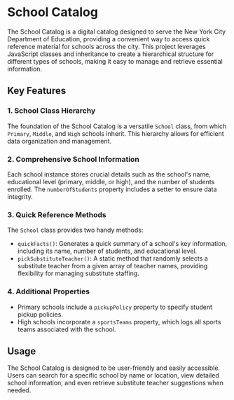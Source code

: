 # School Catalog

The School Catalog is a digital catalog designed to serve the New York City Department of Education, providing a convenient way to access quick reference material for schools across the city. This project leverages JavaScript classes and inheritance to create a hierarchical structure for different types of schools, making it easy to manage and retrieve essential information.

## Key Features

### 1. School Class Hierarchy

The foundation of the School Catalog is a versatile `School` class, from which `Primary`, `Middle`, and `High` schools inherit. This hierarchy allows for efficient data organization and management.

### 2. Comprehensive School Information

Each school instance stores crucial details such as the school's name, educational level (primary, middle, or high), and the number of students enrolled. The `numberOfStudents` property includes a setter to ensure data integrity.

### 3. Quick Reference Methods

The `School` class provides two handy methods:
- `quickFacts()`: Generates a quick summary of a school's key information, including its name, number of students, and educational level.
- `pickSubstituteTeacher()`: A static method that randomly selects a substitute teacher from a given array of teacher names, providing flexibility for managing substitute staffing.

### 4. Additional Properties

- Primary schools include a `pickupPolicy` property to specify student pickup policies.
- High schools incorporate a `sportsTeams` property, which logs all sports teams associated with the school.

## Usage

The School Catalog is designed to be user-friendly and easily accessible. Users can search for a specific school by name or location, view detailed school information, and even retrieve substitute teacher suggestions when needed.

